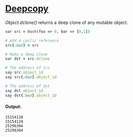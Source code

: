 [1]: https://rosettacode.org/wiki/Deepcopy

# [Deepcopy][1]

_Object.dclone()_ returns a deep clone of any mutable object.

```ruby
var src = Hash(foo => 0, bar => [0,1])

# Add a cyclic reference
src{:baz} = src

# Make a deep clone
var dst = src.dclone

# The address of src
say src.object_id
say src{:baz}.object_id

# The address of dst
say dst.object_id
say dst{:baz}.object_id
```

#### Output:
```
15154128
15154128
25296304
25296304
```
